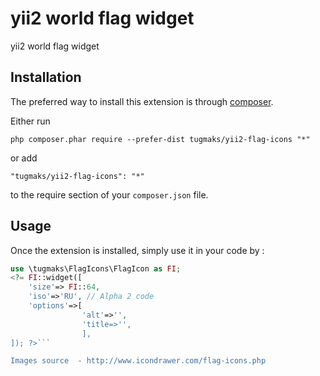 yii2 world flag widget
======================
yii2 world flag widget

Installation
------------

The preferred way to install this extension is through [composer](http://getcomposer.org/download/).

Either run

```
php composer.phar require --prefer-dist tugmaks/yii2-flag-icons "*"
```

or add

```
"tugmaks/yii2-flag-icons": "*"
```

to the require section of your `composer.json` file.


Usage
-----

Once the extension is installed, simply use it in your code by  :

```php
use \tugmaks\FlagIcons\FlagIcon as FI;
<?= FI::widget([
    'size'=> FI::64,
    'iso'=>'RU', // Alpha 2 code
    'options'=>[
                'alt'=>'',
                'title=>'',
                ],
]); ?>```

Images source  - http://www.icondrawer.com/flag-icons.php